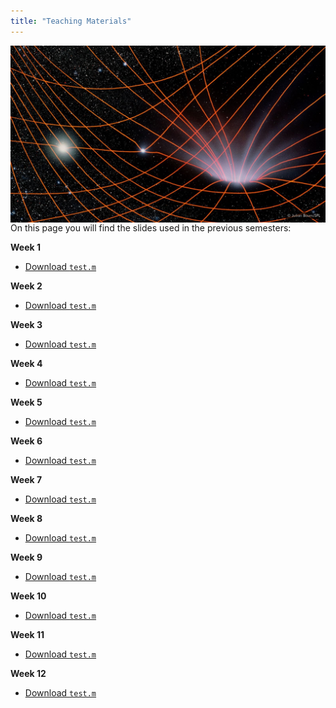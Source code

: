 ```yaml
---
title: "Teaching Materials"
---
```


<img src = "dark_hole.jpg" width="600" align="right">

On this page you will find the slides used in the previous semesters:

**Week 1**
- [Download `test.m`](test.m)

**Week 2**
- [Download `test.m`](test.m)

**Week 3**
- [Download `test.m`](test.m)

**Week 4**
- [Download `test.m`](test.m)

**Week 5**
- [Download `test.m`](test.m)

**Week 6**
- [Download `test.m`](test.m)

**Week 7**
- [Download `test.m`](test.m)

**Week 8**
- [Download `test.m`](test.m)

**Week 9**
- [Download `test.m`](test.m)

**Week 10**
- [Download `test.m`](test.m)

**Week 11**
- [Download `test.m`](test.m)

**Week 12**
- [Download `test.m`](test.m)
